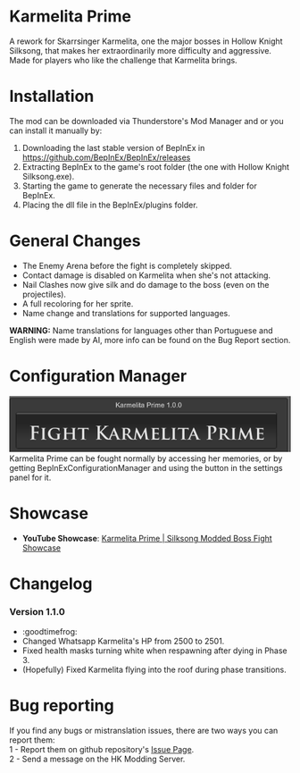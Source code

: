 # Karmelita Prime

A rework for Skarrsinger Karmelita, one the major bosses in Hollow Knight Silksong, that makes her extraordinarily more difficulty and aggressive. Made for players who like the challenge that Karmelita brings. <br>

# Installation

The mod can be downloaded via Thunderstore's Mod Manager and  or you can install it manually by:

1. Downloading the last stable version of BepInEx in https://github.com/BepInEx/BepInEx/releases
2. Extracting BepInEx to the game's root folder (the one with Hollow Knight Silksong.exe).
3. Starting the game to generate the necessary files and folder for BepInEx.
4. Placing the dll file in the BepInEx/plugins folder.

# General Changes

- The Enemy Arena before the fight is completely skipped.
- Contact damage is disabled on Karmelita when she's not attacking.
- Nail Clashes now give silk and do damage to the boss (even on the projectiles).
- A full recoloring for her sprite.
- Name change and translations for supported languages.

<strong>WARNING:</strong> Name translations for languages other than Portuguese and English were made by AI, more info can be found on the Bug Report section.

# Configuration Manager

<img src="https://github.com/MicheliniDev/KarmelitaPrime/blob/main/FightBossButton.png"/><br>
Karmelita Prime can be fought normally by accessing her memories, or by getting BepInExConfigurationManager and using the button in the settings panel for it.

# Showcase

- **YouTube Showcase**: [Karmelita Prime | Silksong Modded Boss Fight Showcase](https://youtu.be/MzcDPsZwUcY)

# Changelog
### Version 1.1.0
- :goodtimefrog:
- Changed Whatsapp Karmelita's HP from 2500 to 2501.
- Fixed health masks turning white when respawning after dying in Phase 3.
- (Hopefully) Fixed Karmelita flying into the roof during phase transitions.

# Bug reporting

If you find any bugs or mistranslation issues, there are two ways you can report them: <br>
1 - Report them on github repository's <a href="https://github.com/MicheliniDev/KarmelitaPrime/issues">Issue Page</a>. <br>
2 - Send a message on the HK Modding Server.
